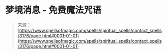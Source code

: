<!--yml

category: 未分类

date: 2024-06-12 18:37:00

-->

# 梦境消息 - 免费魔法咒语

> 来源：[https://www.spellsofmagic.com/spells/spiritual_spells/contact_spells/3176/page.html#0001-01-01](https://www.spellsofmagic.com/spells/spiritual_spells/contact_spells/3176/page.html#0001-01-01)
